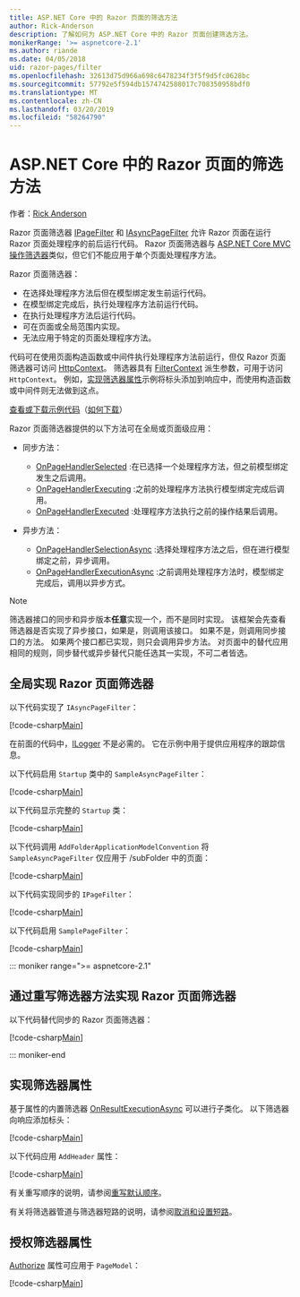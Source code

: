 ```yaml
---
title: ASP.NET Core 中的 Razor 页面的筛选方法
author: Rick-Anderson
description: 了解如何为 ASP.NET Core 中的 Razor 页面创建筛选方法。
monikerRange: '>= aspnetcore-2.1'
ms.author: riande
ms.date: 04/05/2018
uid: razor-pages/filter
ms.openlocfilehash: 32613d75d966a698c6478234f3f5f9d5fc0628bc
ms.sourcegitcommit: 57792e5f594db1574742588017c708350958bdf0
ms.translationtype: MT
ms.contentlocale: zh-CN
ms.lasthandoff: 03/20/2019
ms.locfileid: "58264790"
---
```

# <a name="filter-methods-for-razor-pages-in-aspnet-core"></a>ASP.NET Core 中的 Razor 页面的筛选方法

作者：[Rick Anderson](https://twitter.com/RickAndMSFT)

Razor 页面筛选器 [IPageFilter](/dotnet/api/microsoft.aspnetcore.mvc.filters.ipagefilter?view=aspnetcore-2.0) 和 [IAsyncPageFilter](/dotnet/api/microsoft.aspnetcore.mvc.filters.iasyncpagefilter?view=aspnetcore-2.0) 允许 Razor 页面在运行 Razor 页面处理程序的前后运行代码。 Razor 页面筛选器与 [ASP.NET Core MVC 操作筛选器](xref:mvc/controllers/filters#action-filters)类似，但它们不能应用于单个页面处理程序方法。 

Razor 页面筛选器：

* 在选择处理程序方法后但在模型绑定发生前运行代码。
* 在模型绑定完成后，执行处理程序方法前运行代码。
* 在执行处理程序方法后运行代码。
* 可在页面或全局范围内实现。
* 无法应用于特定的页面处理程序方法。

代码可在使用页面构造函数或中间件执行处理程序方法前运行，但仅 Razor 页面筛选器可访问 [HttpContext](/dotnet/api/microsoft.aspnetcore.mvc.razorpages.pagemodel.httpcontext?view=aspnetcore-2.0#Microsoft_AspNetCore_Mvc_RazorPages_PageModel_HttpContext)。 筛选器具有 [FilterContext](/dotnet/api/microsoft.aspnetcore.mvc.filters.filtercontext?view=aspnetcore-2.0) 派生参数，可用于访问 `HttpContext`。 例如，[实现筛选器属性](#ifa)示例将标头添加到响应中，而使用构造函数或中间件则无法做到这点。

[查看或下载示例代码](https://github.com/aspnet/Docs/tree/master/aspnetcore/razor-pages/filter/sample/PageFilter)（[如何下载](xref:index#how-to-download-a-sample)）

Razor 页面筛选器提供的以下方法可在全局或页面级应用：

* 同步方法：

  * [OnPageHandlerSelected](/dotnet/api/microsoft.aspnetcore.mvc.filters.ipagefilter.onpagehandlerselected?view=aspnetcore-2.0) :在已选择一个处理程序方法，但之前模型绑定发生之后调用。
  * [OnPageHandlerExecuting](/dotnet/api/microsoft.aspnetcore.mvc.filters.ipagefilter.onpagehandlerexecuting?view=aspnetcore-2.0) :之前的处理程序方法执行模型绑定完成后调用。
  * [OnPageHandlerExecuted](/dotnet/api/microsoft.aspnetcore.mvc.filters.ipagefilter.onpagehandlerexecuted?view=aspnetcore-2.0) :处理程序方法执行之前的操作结果后调用。

* 异步方法：

  * [OnPageHandlerSelectionAsync](/dotnet/api/microsoft.aspnetcore.mvc.filters.iasyncpagefilter.onpagehandlerselectionasync?view=aspnetcore-2.0) :选择处理程序方法之后，但在进行模型绑定之前，异步调用。
  * [OnPageHandlerExecutionAsync](/dotnet/api/microsoft.aspnetcore.mvc.filters.iasyncpagefilter.onpagehandlerexecutionasync?view=aspnetcore-2.0) :之前调用处理程序方法时，模型绑定完成后，调用以异步方式。

> [!NOTE]
> 筛选器接口的同步和异步版本**任意**实现一个，而不是同时实现。 该框架会先查看筛选器是否实现了异步接口，如果是，则调用该接口。 如果不是，则调用同步接口的方法。 如果两个接口都已实现，则只会调用异步方法。 对页面中的替代应用相同的规则，同步替代或异步替代只能任选其一实现，不可二者皆选。

## <a name="implement-razor-page-filters-globally"></a>全局实现 Razor 页面筛选器

以下代码实现了 `IAsyncPageFilter`：

[!code-csharp[Main](filter/sample/PageFilter/Filters/SampleAsyncPageFilter.cs?name=snippet1)]

在前面的代码中，[ILogger](/dotnet/api/microsoft.extensions.logging.ilogger?view=aspnetcore-2.0) 不是必需的。 它在示例中用于提供应用程序的跟踪信息。

以下代码启用 `Startup` 类中的 `SampleAsyncPageFilter`：

[!code-csharp[Main](filter/sample/PageFilter/Startup.cs?name=snippet2&highlight=11)]

以下代码显示完整的 `Startup` 类：

[!code-csharp[Main](filter/sample/PageFilter/Startup.cs?name=snippet1)]

以下代码调用 `AddFolderApplicationModelConvention` 将 `SampleAsyncPageFilter` 仅应用于 /subFolder 中的页面：

[!code-csharp[Main](filter/sample/PageFilter/Startup2.cs?name=snippet2)]

以下代码实现同步的 `IPageFilter`：

[!code-csharp[Main](filter/sample/PageFilter/Filters/SamplePageFilter.cs?name=snippet1)]

以下代码启用 `SamplePageFilter`：

[!code-csharp[Main](filter/sample/PageFilter/StartupSync.cs?name=snippet2&highlight=11)]

::: moniker range=">= aspnetcore-2.1"

## <a name="implement-razor-page-filters-by-overriding-filter-methods"></a>通过重写筛选器方法实现 Razor 页面筛选器

以下代码替代同步的 Razor 页面筛选器：

[!code-csharp[Main](filter/sample/PageFilter/Pages/Index.cshtml.cs)]

::: moniker-end

<a name="ifa"></a>

## <a name="implement-a-filter-attribute"></a>实现筛选器属性

基于属性的内置筛选器 [OnResultExecutionAsync](/dotnet/api/microsoft.aspnetcore.mvc.filters.iasyncresultfilter.onresultexecutionasync?view=aspnetcore-2.0#Microsoft_AspNetCore_Mvc_Filters_IAsyncResultFilter_OnResultExecutionAsync_Microsoft_AspNetCore_Mvc_Filters_ResultExecutingContext_Microsoft_AspNetCore_Mvc_Filters_ResultExecutionDelegate_) 可以进行子类化。 以下筛选器向响应添加标头：

[!code-csharp[Main](filter/sample/PageFilter/Filters/AddHeaderAttribute.cs)]

以下代码应用 `AddHeader` 属性：

[!code-csharp[Main](filter/sample/PageFilter/Pages/Contact.cshtml.cs?name=snippet1)]

有关重写顺序的说明，请参阅[重写默认顺序](xref:mvc/controllers/filters#overriding-the-default-order)。

有关将筛选器管道与筛选器短路的说明，请参阅[取消和设置短路](xref:mvc/controllers/filters#cancellation-and-short-circuiting)。 

<a name="auth"></a>

## <a name="authorize-filter-attribute"></a>授权筛选器属性

[Authorize](/dotnet/api/microsoft.aspnetcore.authorization.authorizeattribute?view=aspnetcore-2.0) 属性可应用于 `PageModel`：

[!code-csharp[Main](filter/sample/PageFilter/Pages/ModelWithAuthFilter.cshtml.cs?highlight=7)]
